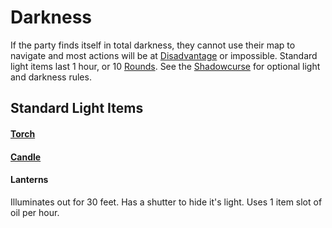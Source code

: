 # Darkness

If the party finds itself in total darkness, they cannot use their map to navigate and most actions will be at [Disadvantage](../Game%20Procedures/Dice%20Rolls/Disadvantage.md) or impossible. Standard light items last 1 hour, or 10 [Rounds](../Game%20Procedures/Round.md). See the [Shadowcurse](Shadowcurse.md) for optional light and darkness rules.

## Standard Light Items

#### [Torch](../Items/Equipment/Individual%20Item%20Cards/Gear/1%20Coin/Torch.md) 

#### [Candle](../Items/Equipment/Individual%20Item%20Cards/Gear/10%20Coins/Candle.md)
#### Lanterns
Illuminates out for 30 feet. Has a shutter to hide it's light.
	Uses 1 item slot of oil per hour.